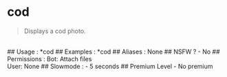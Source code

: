 # cod

> Displays a cod photo.

<br>
## Usage :
*cod
## Examples :
*cod
## Aliases :
None
## NSFW ?
- No
## Permissions :
Bot: Attach files
<br>
User: None
## Slowmode :
- 5 seconds
## Premium Level
- No premium